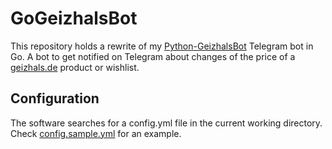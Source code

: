 # GoGeizhalsBot
This repository holds a rewrite of my [Python-GeizhalsBot](https://raw.githubusercontent.com/d-Rickyy-b/Python-GeizhalsBot) Telegram bot in Go. 
A bot to get notified on Telegram about changes of the price of a [geizhals.de](https://geizhals.de) product or wishlist.

## Configuration
The software searches for a config.yml file in the current working directory.
Check [config.sample.yml](https://raw.githubusercontent.com/d-Rickyy-b/GoGeizhalsBot/master/config.sample.yml) for an example.

